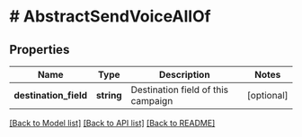 # # AbstractSendVoiceAllOf

## Properties

Name | Type | Description | Notes
------------ | ------------- | ------------- | -------------
**destination_field** | **string** | Destination field of this campaign | [optional] 

[[Back to Model list]](../../README.md#documentation-for-models) [[Back to API list]](../../README.md#documentation-for-api-endpoints) [[Back to README]](../../README.md)


